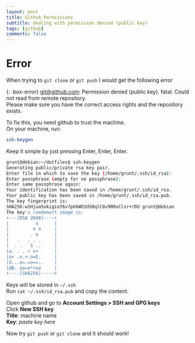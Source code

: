 ```yaml
---
layout: post
title: Github Permissions
subtitle: dealing with permission denied (public key)
tags: [github]
comments: false
---
```


# Error
When trying to `git clone` or `git push` I would get the following error

{: .box-error}
git@github.com: Permission denied (public key).
fatal: Could not read from remote repository.  
Please make sure you have the correct access rights
and the repository exists.

To fix this, you need github to trust the machine.  
On your machine, run:  
```bash 
ssh-keygen
```

Keep it simple by just pressing Enter, Enter, Enter.  
```bash
grunt@debian:~/dotfiles$ ssh-keygen
Generating public/private rsa key pair.
Enter file in which to save the key (/home/grunt/.ssh/id_rsa):
Enter passphrase (empty for no passphrase):
Enter same passphrase again:
Your identification has been saved in /home/grunt/.ssh/id_rsa.
Your public key has been saved in /home/grunt/.ssh/id_rsa.pub.
The key fingerprint is:
SHA256:w1Hjua5okigioY6v7phkWO3dS0qlC8v9N9xClsr+rDU grunt@debian
The key's randomart image is:
+---[RSA 2048]----+
|          o      |
|         o o     |
|        . o      |
|   .   . . .     |
|  . .   S ..     |
|o. . . + o+      |
|o+ .o.+.o=E.     |
|X...o=.=o==..    |
|@B. oo=o*+oo     |
+----[SHA256]-----+
```

Keys will be stored in `~/.ssh`  
Run `cat ~/.ssh/id_rsa.pub` and copy the content.  

Open github and go to **Account Settings > SSH and GPG keys**  
Click **New SSH key**  
**Title**: machine name  
**Key**: _paste key here_  

Now try `git push` or `git clone` and it should work!
